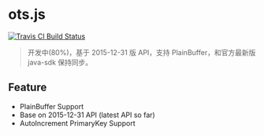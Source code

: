 # ots.js
[![Travis CI Build Status](https://travis-ci.org/im-js/ots.js.svg?branch=master)](https://travis-ci.org/im-js/ots.js/)

> 开发中(80%)，基于 2015-12-31 版 API，支持 PlainBuffer，和官方最新版 java-sdk 保持同步。

## Feature
* PlainBuffer Support
* Base on 2015-12-31 API (latest API so far)
* AutoIncrement PrimaryKey Support
